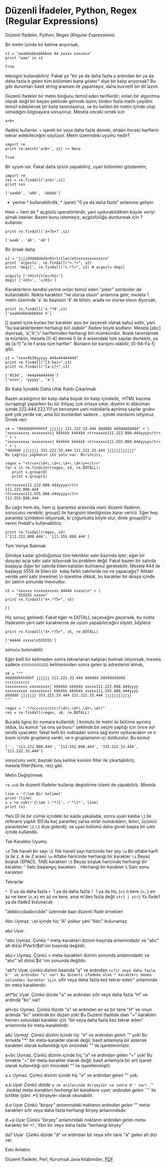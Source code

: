 # Düzenli İfadeler, Python, Regex (Regular Expressions)

Düzenli İfadeler, Python, Regex (Regular Expressions)

Bir metin içinde bir kelime arıyorsak,

```
s1 = "aaabbabbabbbbee 44 xxxxx xxxxxxx"
print "aaa" in s1

True
```

teknigini kullanabiliriz. Fakat ya "bir ya da daha fazla a ardından
bir ya da daha fazla b gelen tüm bölümleri bana göster" diye bir kalıp
arıyorsak? Bu gibi durumları basit string araması ile yapamayız, daha
kuvvetli bir dil lazım.

Düzenli ifadeler bir metin bloğunu temsil eden tariflerdir; onları bir
algoritma olarak değil bir beyan şeklinde görmek lazim; birden fazla
metin çeşidini temsil edebilecek bir kalıp tanımlıyoruz, ve bu kalıbın
bir metin içinde olup olmadığını bilgisayara soruyoruz. Mesela onceki
ornek icin

```
a+b+
```

ifadesi kullanılır. + işareti bir veya daha fazla demek, ondan önceki
harflerin tekrar edebileceğini söylüyor. Metin üzerindeki uyumu nedir?

```
import re
print re.match('a+b+', s1) != None

True
```

Bir uyum var. Fakat daha iyisini yapabiliriz, uyan bölümleri gösterelim,

```
import re
res = re.findall('a+b+',s1)
print res

['aaabb', 'abb', 'abbbb']
```

+ yerine * kullanabilirdik, * işareti "0 ya da daha fazla" anlamına geliyor.

Hem + hem de * açgözlü operatörlerdir, yani uydurabildikleri büyük
veriyi almak isterler. Bazen bunu istemeyiz, açgözlülüğü durdurmak
için ? kullanılır.

```
print re.findall('a+?b+?',s1)

['aaab', 'ab', 'ab']
```

Bir örnek daha

```
s2 = "jjjjddddddddd<H1>title</H1>xxxxxxxxxxxxx"
print 'acgozlu', re.findall("<.*>", s2)
print 'degil', re.findall("<.*?>", s2) # acgozlu degil

acgozlu ['<H1>title</H1>']
degil ['<H1>', '</H1>']
```

Karakterlerin kendisi yerine onları temsil eden "joker" semboller de
kullanılabilir. Nokta karakteri "ne olursa olsun" anlamına gelir,
mesela 1. metin üzerinde 'a' ile başlasın '4' ile bitsin, arada ne
olursa olsun diyorsak,

```
print re.findall('a.*?4',s1)
['aaabbabbabbbbee 4']
```

[] işareti içine konan her karakter aynı bir seçenek olarak kabul
edilir, yani "bu karakterlerden herhangi biri olabilir" ifadesi böyle
kodlanır. Mesela [abc] diyorsak, 'a','b','c' harflerinden herhangi
biri mümkündür. Aralık tanımlamak ta mümkün, mesela [0-4] demek 0 ile
4 arasındaki tüm sayılar demektir, ya da [a-f] "a ile f arası tüm
harfler". Bunların bir karışımı olabilir, [0-9A-Fa-f] gibi.

```
s3 = "xxxx4534yyyyy 444a44444444"
print re.findall("[3-5a]+",s3)
print re.findall("[a-z]+",s3)

['4534', '444a44444444']
['xxxx', 'yyyyy', 'a']
```

Bir Kalıp İçindeki Daha Ufak Kalıbı Çıkartmak

Bazen aradığımız bir kalıp daha büyük bir kalıp içindedir,  HTML
kazıma (scraping) yaparken bu tür ihtiyaç çok ortaya çıkar, diyelim ki
döküman içinde 222.444.222.111'ye benzeyen yani noktalarla ayrılmış
sayılar grubu pek çok yerde var, ama biz bunlardan sadece <tr>
.. </tr> içinde olanlarını istiyoruz. Örnek veri

```
s4 = "ddddddhhhhhhf jjjjjj 111.222.33.444 dddddd ddddddddddd" + \
"xxxxxxxxxx xxxxxxxxxj kkkkkk kkkkkk <tr>xxxxx111.222.888.444yyyy</tr> " + \
"xxxxxxxxxx xxxxxxxxxj kkkkkk kkkkkk <tr>xxxxx111.555.888.444yyyy</tr> " + \
"dddddd jjjjjjj 333.222.33.444 111.222.33.444 jjjjjjjjjjjj"
Bu çağrıyı yapmanın iki yolu var. Birincisi,

regex = "<tr>x+(\d+\.\d+\.\d+\.\d+)y+</tr>"
for x in re.finditer(regex, s4, re.DOTALL):
   print x.group(0)
   print x.group(1)

<tr>xxxxx111.222.888.444yyyy</tr>
111.222.888.444
<tr>xxxxx111.555.888.444yyyy</tr>
111.555.888.444
```

Bu çağrı hem dış, hem iç (parantez arasında olan) düzenli ifadenin
sonucunu verebilir, group() ile hangisini istediğimize karar
veririz. Eğer hep parantez içindekini istiyorsak, ki çoğunlukla böyle
olur, direk group(0)'u veren findall'u kullanabiliriz,

```
print re.findall(regex, s4)
['111.222.888.444', '111.555.888.444']
```

Tüm Veriye Bakmak

Şimdiye kadar gördüğümüz tüm teknikler satır bazında işler; eğer bir
dosyayi açıp satır satır işliyorsak bu problem değil. Fakat bazen bir
satırda başlayıp diğer bir satırda biten kalıpları bulmamız
gerekebilir. Mesela 444 ile başlayıp 5555 ile biten bir  kalıp farklı
satırlarda ise ne yapacağız? Alttaki veride yeni satır (newline) \n
işaretine dikkat, bu karakter bir dosya içinde bir satırın sonunda
mevcuttur.

```
s5 = "xxxxxx xxxxxxxxxxx 44444 xxxxx\n" + \
     "555555 xxxxx"
print re.findall("4+.*?5+", s5)

[]
```

Hiç sonuç gelmedi. Fakat eğer re.DOTALL seçeneğini geçersek, bu nokta
ifadesinin yeni satır karakterine de uyum yapabileceğini söyler,
böylece

```
print re.findall("4+.*?5+", s5, re.DOTALL)

['44444 xxxxx\n555555']
```

sonucu bulunabilir.

Eğer belli bir kelimeden sonra tekrarlanan kalıpları bulmak
istiyorsak, mesela sadece ccccccccccc kelimesinden sonra gelen ip
adreslerini almak,

```
s6 = """
ddddddhhhhhhf jjjjjj 111.222.33.444 dddddd ddddddddddd
ccccccccccc
xxxxxxxxxx xxxxxxxxxj kkkkkk kkkkkk xxxxx111.222.888.444yyyy
xxxxxxxxxx xxxxxxxxxj kkkkkk kkkkkk xxxxx111.555.888.444yyyy
dddddd jjjjjjj 333.222.33.444 111.222.33.444 jjjjjjjjjjjj
"""

regex = ".*?ccccccccccc|(\d+\.\d+\.\d+\.\d+)"
res = re.findall(regex, s6, re.DOTALL)
```

Burada ilginç bir numara kullanıldı; | komutu ile metni iki bölüme
ayırmış olduk, bu komut "ya onu ya bunu" şeklinde bir seçim yaptığı
için önce sol tarafa uyacaktır, fakat belli bir noktadan sonra sağ
kısmi uyduracaktır ve o kısım içinde gruplama vardır, ve o gruplamanın
içi doldurulur. Bu komut

```
['', '111.222.888.444', '111.555.888.444', '333.222.33.444', '111.222.33.444']
```

sonucunu verir, baştaki boş kelime kısmini filter ile çıkartabiliriz,
mesela filter(None, res) gibi.

Metin Değiştirmek

`re.sub` ile duzenli ifadeler kullanip degistirme islemi de
yapabiliriz. Mesela

```
line = '{\\em Bir kelime}'
print (line)
s = re.sub(r'{\\em (.*?)}', r'*\1*', line)
print (s) 
```

Yani Dİ ile bir cümle içindeki bir kalıbı yakaladık, sonra uyan kalıba
`\1` ile referans yaptık (Dİ'da kaç parantez varsa onlar numaralanır,
ikinci, üçüncü parantezler `\2`,`\3` diye giderdi), ve uyan bölümü
daha genel başka bir çıktı içinde kullandık.


Tek Karakter Uyumu

`\d` Tek haneli bir sayı
`\D` Tek haneli sayı haricinde her şey
`\w` Bir alfabe harfi (a ile z, A ile Z arası)
`\w` Alfabe haricinde herhangi bir karakter
`\s` Beyaz boşluk (SPACE, TAB) karakteri
`\S` Beyaz boşluk haricinde herhangi bir karakter
`^` Satır başlangıç karakteri
`.` Herhangi bir karakter
`$` Satır sonu karakteri

Tekrarlar

`*`  0 ya da daha fazla
`+`  1 ya da daha fazla
`?`  1 ya da hiç
`{n}` n kere
`{n,}` en az ne kere
`{n,m}` en az ne kere, ama m'den fazla değil
`str1 | str2` Ya ifade1 ya da ifade2 bulunacak 

"abbbccdaabccdde" üzerinde bazı düzenli ifade örnekleri

Abc Uymaz. `\$d` içinde hiç "A" yoktur yâni "Abc" bulunamaz.

abc Uyar.

^abc Uymaz. Çünkü ^ meta-karakteri dizinin başında anlamındadır ve
"abc" alt dizisi PVerb!\$d!'nin başında değildir.

abc> Uymaz. Çünkü > meta-karakteri dizinin sonunda anlamındadır ve
"abc" alt dizisi $d 'nin sonunda değildir.

^ab*c Uyar, çünkü dizinin basinda "a" ve ardından ``sıfır veya daha
fazla b'' ve ardından "c" var! Bu düzenli ifadede olan * karakteri
hemen solundaki karakter için ``sıfır veya daha fazla kez tekrar
eden'' anlamında bir meta karakterdir.

aH*bc Uyar. Çünkü dizide "a" ve ardından sıfır veya daha fazla "H" ve
ardinda "bc" var!

aH+bc Uymaz. Çünkü dizide "a" ve ardından en az bir tane "H" ve onun
ardında "bc" seklinde bir düzen yok! Bu Duzenli ifadede olan "+"
karakteri hemen solundaki karakter için "bir veya daha fazla kez
tekrar eden" anlamında bir meta-karakterdir.

a*bc Uymaz. Çünkü dizinin içinde hiç "a" ve ardından gelen "*" yok! Bu
örnekte "*" bir meta-karakter olarak değil; basit anlamıyla bir
asterisk karakteri olarak kullanıldığı için önündeki "" ile
işaretlenmiştir.

a+bc Uymaz. Çünkü dizinin içinde hiç "a" ve ardindan gelen "+" yok! Bu
örnekte "+" bir meta-karakter olarak değil; basit anlamıyla bir artı
işareti olarak kullanıldığı için önündeki "" ile işaretlenmiştir.

a c Uymaz. Çünkü dizinin içinde hiç "a" ve ardindan gelen "" yok.

a.*b Uyar Çünkü dizide ``a ve aralarında birşeyler ve sonra b'' var!
``.''  (nokta) meta-karakteri herhangi bir karaktere uyar; ardından
gelen ``*'' ile birlikte (yâni .*!) birşeyler olarak okunabilir.

d.*a Uyar Çünkü "birşey" anlamındaki noktanın ardından gelen "*"
meta-karakteri sıfır veya daha fazla herhangi birşey anlamındadır.

d.+a Uyar Çünkü "birşey" anlamındaki noktanın ardından gelen
meta-karakter bir +! ; Yâni bir veya daha fazla "herhangi birşey"

da? Uyar  Çünkü dizide "d" ve ardından bir veya sıfır tane "a" gelen
alt dizi var.

Eski Anlatım

Düzenli İfadeler, Perl, Kurumsal Java kitabından, [PDF](https://github.com/burakbayramli/classnotes/raw/master/sk/2016/02/regex-kj.pdf)


